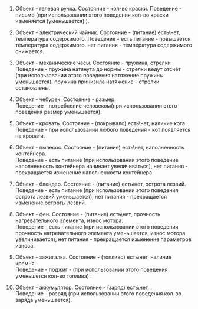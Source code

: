 1. Объект - гелевая ручка.
Состояние - кол-во краски.
Поведение - письмо (при использовании этого поведения кол-во краски изменяется (уменьшается) ).

2. Объект - электрический чайник.
Состояние - (питание) есть\нет, температура содержимого. 
Поведение - есть питание - повышается температура содержимого.
нет питания - температура содержимого снижается.
 
3. Объект - механические часы.
Состояние - пружина, стрелки  
Поведение - пружина натянута до нормы - стрелки ведут отсчёт (при использовании этого поведения натяжение пружины уменьшается), пружина принизила натяжение - стрелки остановлены. 

4. Объект - чебурек.
Состояние - размер.  
Поведение - потребление человеком(при использовании этого поведения размер уменьшается).

5. Объект - кровать.
Состояние - (покрывало) есть\нет, наличие кота.  
Поведение - при использовании любого поведения - кот появляется на кровати.

6. Объект - пылесос.
Состояние - (питание) есть\нет, наполненность контейнера.  
Поведение - есть питание (при использовании этого поведение наполненность контейнера начинает увеличиваться), нет питания - прекращается изменение наполненности контейнера.

7. Объект - блендер.
Состояние - (питание) есть\нет, острота лезвий.  
Поведение - есть питание (при использовании этого поведения острота лезвий уменьшается), нет питания - прекращается изменение остроты лезвий.

8. Объект - фен.
Состояние - (питание) есть\нет, прочность нагревательного элемента, износ мотора.  
Поведение - есть питание (при использовании этого поведения прочность нагревательного элемента уменьшается, износ мотора увеличивается), нет питания - прекращается изменение параметров износа.

9. Объект - зажигалка.
Состояние - (топливо) есть\нет, наличие кремня.  
Поведение - поджиг - (при использовании этого поведения уменьшется кол-во топлива) .

10. Объект - аккумулятор.
Состояние - (заряд) есть\нет, .  
Поведение - разряд (при использовании этого поведения кол-во заряда уменьшается).
